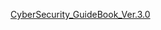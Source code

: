 [CyberSecurity_GuideBook_Ver.3.0](https://tcyss2.github.io/GuideBook3/item/navigation-documents.xhtml)
